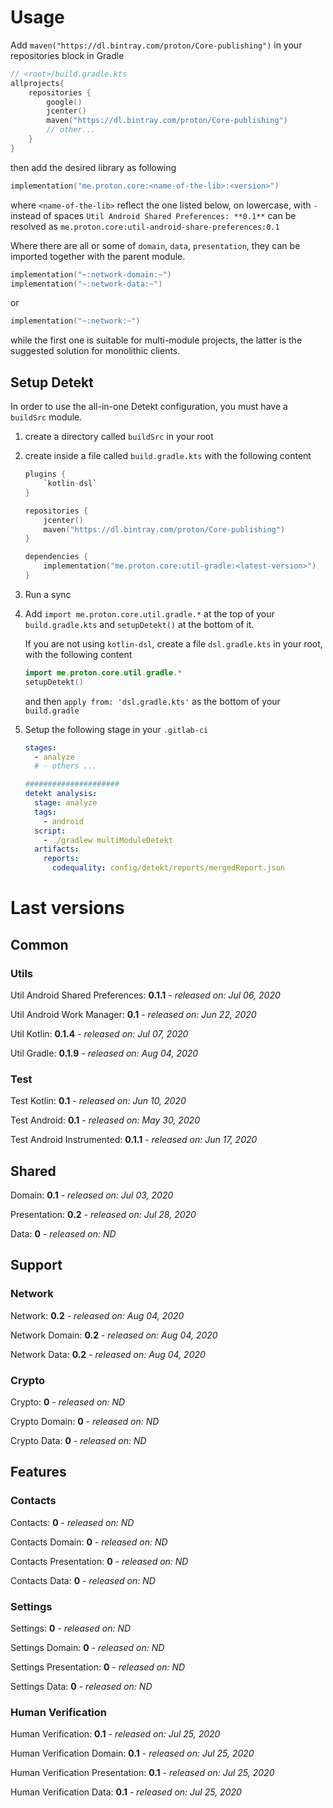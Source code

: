 # Usage
Add `maven("https://dl.bintray.com/proton/Core-publishing")` in your repositories block in Gradle
```kotlin
// <root>/build.gradle.kts
allprojects{
    repositories {
        google()
        jcenter()
        maven("https://dl.bintray.com/proton/Core-publishing")
        // other...
    }
}
```
then add the desired library as following
```kotlin
implementation("me.proton.core:<name-of-the-lib>:<version>")
```
where `<name-of-the-lib>` reflect the one listed below, on lowercase, with `-` instead of spaces
`Util Android Shared Preferences: **0.1**` can be resolved as `me.proton.core:util-android-share-preferences:0.1`

Where there are all or some of `domain`, `data`, `presentation`, they can be imported together with the parent module.
```kotlin
implementation("~:network-domain:~")
implementation("~:network-data:~")
```
or
```kotlin
implementation("~:network:~")
```
while the first one is suitable for multi-module projects, the latter is the suggested solution for monolithic clients.

## Setup Detekt
In order to use the all-in-one Detekt configuration, you must have a `buildSrc` module.
1. create a directory called `buildSrc` in your root

2. create inside a file called `build.gradle.kts` with the following content
    ```kotlin
    plugins {
        `kotlin-dsl`
    }
    
    repositories {
        jcenter()
        maven("https://dl.bintray.com/proton/Core-publishing")
    }
    
    dependencies {
        implementation("me.proton.core:util-gradle:<latest-version>")
    }
    ```
    
3. Run a sync

4. Add `import me.proton.core.util.gradle.*` at the top of your `build.gradle.kts` and `setupDetekt()` at the bottom of it.

   If you are not using `kotlin-dsl`, create a file `dsl.gradle.kts` in your root, with the following content

   ```kotlin
   import me.proton.core.util.gradle.*
   setupDetekt()
   ```

   and then `apply from: 'dsl.gradle.kts'` as the bottom of your `build.gradle`
   
5. Setup the following stage in your `.gitlab-ci`

    ```yaml
    stages:
      - analyze
      # - others ...
    
    #####################
    detekt analysis:
      stage: analyze
      tags:
        - android
      script:
        - ./gradlew multiModuleDetekt
      artifacts:
        reports:
          codequality: config/detekt/reports/mergedReport.json
    ```

    


# Last versions

## Common

### Utils

Util Android Shared Preferences: **0.1.1** - _released on: Jul 06, 2020_

Util Android Work Manager: **0.1** - _released on: Jun 22, 2020_

Util Kotlin: **0.1.4** - _released on: Jul 07, 2020_

Util Gradle: **0.1.9** - _released on: Aug 04, 2020_

### Test

Test Kotlin: **0.1** - _released on: Jun 10, 2020_

Test Android: **0.1** - _released on: May 30, 2020_

Test Android Instrumented: **0.1.1** - _released on: Jun 17, 2020_

## Shared

Domain: **0.1** - _released on: Jul 03, 2020_

Presentation: **0.2** - _released on: Jul 28, 2020_

Data: **0** - _released on: ND_

## Support

### Network

Network: **0.2** - _released on: Aug 04, 2020_

Network Domain: **0.2** - _released on: Aug 04, 2020_

Network Data: **0.2** - _released on: Aug 04, 2020_

### Crypto

Crypto: **0** - _released on: ND_

Crypto Domain: **0** - _released on: ND_

Crypto Data: **0** - _released on: ND_

## Features

### Contacts

Contacts: **0** - _released on: ND_

Contacts Domain: **0** - _released on: ND_

Contacts Presentation: **0** - _released on: ND_

Contacts Data: **0** - _released on: ND_

### Settings

Settings: **0** - _released on: ND_

Settings Domain: **0** - _released on: ND_

Settings Presentation: **0** - _released on: ND_

Settings Data: **0** - _released on: ND_

### Human Verification

Human Verification: **0.1** - _released on: Jul 25, 2020_

Human Verification Domain: **0.1** - _released on: Jul 25, 2020_

Human Verification Presentation: **0.1** - _released on: Jul 25, 2020_

Human Verification Data: **0.1** - _released on: Jul 25, 2020_
